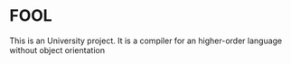# FOOL

This is an University project. It is a compiler for an higher-order language without object orientation
